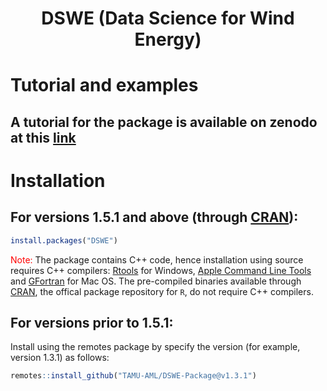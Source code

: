 <center> <h1>DSWE (Data Science for Wind Energy)</h1> </center>

# Tutorial and examples

## A tutorial for the package is available on zenodo at this [link](https://zenodo.org/record/6823803#)

# Installation

## For versions 1.5.1 and above (through [CRAN](https://cran.r-project.org/package=DSWE)):
```R
install.packages("DSWE")
```

<span style="color:red"> Note: </span> The package contains C++ code, hence installation using source requires C++ compilers: [Rtools](https://cran.r-project.org/bin/windows/Rtools/) for Windows, [Apple Command Line Tools](https://osxdaily.com/2014/02/12/install-command-line-tools-mac-os-x/) and [GFortran](https://mac.r-project.org/tools/) for Mac OS. The pre-compiled binaries available through [CRAN](https://cran.r-project.org), the offical package repository for `R`, do not require C++ compilers.


## For versions prior to 1.5.1:
Install using the remotes package by specify the version (for example, version 1.3.1) as follows:
```R
remotes::install_github("TAMU-AML/DSWE-Package@v1.3.1")
```

